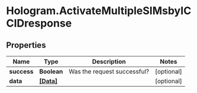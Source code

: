 # Hologram.ActivateMultipleSIMsbyICCIDresponse

## Properties
Name | Type | Description | Notes
------------ | ------------- | ------------- | -------------
**success** | **Boolean** | Was the request successful? | [optional] 
**data** | [**[Data]**](Data.md) |  | [optional] 


